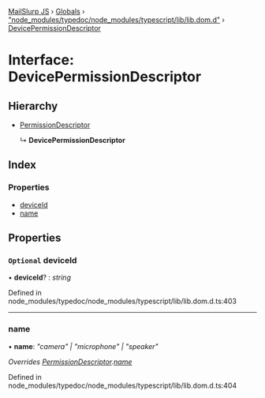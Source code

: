 [MailSlurp JS](../README.md) › [Globals](../globals.md) › ["node_modules/typedoc/node_modules/typescript/lib/lib.dom.d"](../modules/_node_modules_typedoc_node_modules_typescript_lib_lib_dom_d_.md) › [DevicePermissionDescriptor](_node_modules_typedoc_node_modules_typescript_lib_lib_dom_d_.devicepermissiondescriptor.md)

# Interface: DevicePermissionDescriptor

## Hierarchy

* [PermissionDescriptor](_node_modules_typedoc_node_modules_typescript_lib_lib_dom_d_.permissiondescriptor.md)

  ↳ **DevicePermissionDescriptor**

## Index

### Properties

* [deviceId](_node_modules_typedoc_node_modules_typescript_lib_lib_dom_d_.devicepermissiondescriptor.md#optional-deviceid)
* [name](_node_modules_typedoc_node_modules_typescript_lib_lib_dom_d_.devicepermissiondescriptor.md#name)

## Properties

### `Optional` deviceId

• **deviceId**? : *string*

Defined in node_modules/typedoc/node_modules/typescript/lib/lib.dom.d.ts:403

___

###  name

• **name**: *"camera" | "microphone" | "speaker"*

*Overrides [PermissionDescriptor](_node_modules_typedoc_node_modules_typescript_lib_lib_dom_d_.permissiondescriptor.md).[name](_node_modules_typedoc_node_modules_typescript_lib_lib_dom_d_.permissiondescriptor.md#name)*

Defined in node_modules/typedoc/node_modules/typescript/lib/lib.dom.d.ts:404
